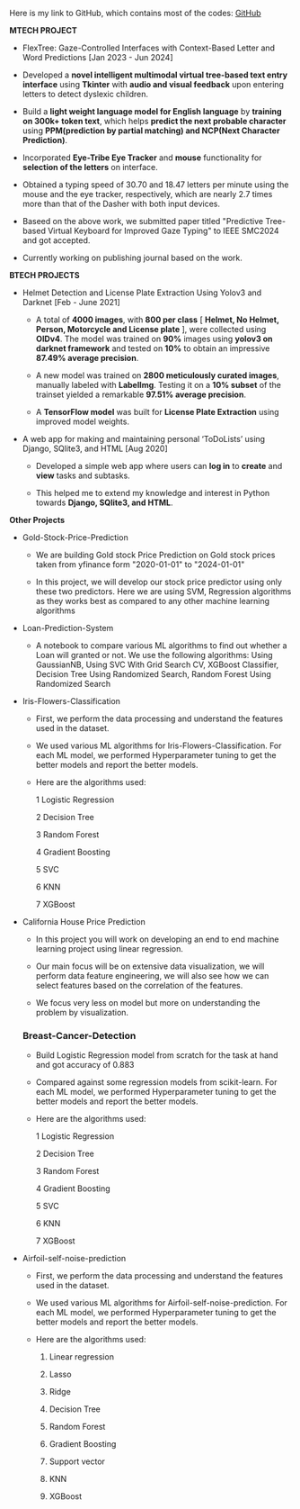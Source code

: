 
  
  Here is my link to GitHub, which contains most of the codes: [GitHub](https://github.com/Hrushi-E)
  
  **MTECH PROJECT**
  
  * FlexTree: Gaze-Controlled Interfaces with Context-Based Letter and Word Predictions [Jan 2023 - Jun 2024]
  
  * Developed a **novel intelligent multimodal virtual tree-based text entry interface** using **Tkinter** with **audio and visual feedback** upon entering letters to detect dyslexic children.
    
  * Build a **light weight language model for English language** by **training on 300k+ token text**,  which helps **predict the next probable character** using **PPM(prediction by partial matching) and NCP(Next Character Prediction)**.
  
  * Incorporated **Eye-Tribe Eye Tracker** and **mouse** functionality for **selection of the letters** on interface.

  * Obtained a typing speed of 30.70 and 18.47 letters per minute using the mouse and the eye tracker, respectively, which are nearly 2.7 times more than that of the Dasher with both input devices.

  * Baseed on the above work, we submitted paper titled "Predictive Tree-based Virtual Keyboard for Improved Gaze Typing" to IEEE SMC2024 and got accepted.

  * Currently working on publishing journal based on the work.

    

  
  
  **BTECH PROJECTS**
  
  * Helmet Detection and License Plate Extraction Using Yolov3 and Darknet		     [Feb - June 2021]
    
    * A total of **4000 images**, with **800 per class** [ **Helmet, No Helmet, Person, Motorcycle and License plate** ], were collected using **OIDv4**. The model was trained on **90%** images using **yolov3 on darknet framework** and tested on **10%** to obtain an impressive **87.49% average precision**.
      
    * A new model was trained on **2800 meticulously curated images**, manually labeled with **LabelImg**. Testing it on a **10% subset** of the trainset yielded a remarkable **97.51% average precision**.
      
    * A **TensorFlow model** was built for **License Plate Extraction** using improved model weights.
    
  * A web app for making and maintaining personal  ‘ToDoLists’ using Django, SQlite3, and HTML	  [Aug 2020]
    
    * Developed a simple web app where users can **log in** to **create** and **view** tasks and subtasks.
    
    * This helped me to extend my knowledge and interest in Python towards **Django, SQlite3, and HTML**.
  
  **Other Projects**
      
  * Gold-Stock-Price-Prediction
    
    * We are building Gold stock Price Prediction on Gold stock prices taken from yfinance form "2020-01-01" to "2024-01-01"
    
    * In this project, we will develop our stock price predictor using only these two predictors. Here we are using SVM, Regression algorithms as they works best as compared to any other machine learning algorithms
  
  
  * Loan-Prediction-System
    
    * A notebook to compare various ML algorithms to find out whether a Loan will granted or not. We use the following algorithms: Using GaussianNB, Using SVC With Grid Search CV, XGBoost Classifier, Decision Tree Using Randomized Search, Random Forest Using Randomized Search
  
  
  
  * Iris-Flowers-Classification
      
    * First, we perform the data processing and understand the features used in the dataset.
    
    * We used various ML algorithms for Iris-Flowers-Classification. For each ML model, we performed Hyperparameter tuning to get the better models and report the better models.
    
    * Here are the algorithms used:
    
        1 Logistic Regression
        
        2 Decision Tree
        
        3 Random Forest
        
        4 Gradient Boosting
        
        5 SVC
        
        6 KNN
        
        7 XGBoost
    
  * California House Price Prediction
  
    * In this project you will work on developing an end to end machine learning project using linear regression.
    
    * Our main focus will be on extensive data visualization, we will perform data feature engineering, we will also see how we can select features based on the correlation of the features.
    
    * We focus very less on model but more on understanding the problem by visualization.
    
    ### Breast-Cancer-Detection
    
    * Build Logistic Regression model from scratch for the task at hand and got accuracy of 0.883
    
    * Compared against some regression models from scikit-learn. For each ML model, we performed Hyperparameter tuning to get the better models and report the better models.
    
    * Here are the algorithms used:
    
        1 Logistic Regression
        
        2 Decision Tree
        
        3 Random Forest
        
        4 Gradient Boosting
        
        5 SVC
        
        6 KNN
        
        7 XGBoost
    
  * Airfoil-self-noise-prediction
  
    * First, we perform the data processing and understand the features used in the dataset.
    
    * We used various ML algorithms for Airfoil-self-noise-prediction. For each ML model, we performed Hyperparameter tuning to get the better models and report the better models.
    
    * Here are the algorithms used:
    
        1. Linear regression
        
        2. Lasso
        
        3. Ridge
        
        4. Decision Tree
        
        5. Random Forest
        
        6. Gradient Boosting
        
        7. Support vector
        
        8. KNN
        
        9. XGBoost
  
